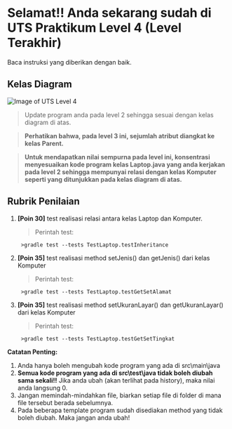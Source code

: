 # Selamat!! Anda sekarang sudah di UTS Praktikum Level 4 (Level Terakhir)
Baca instruksi yang diberikan dengan baik.


## Kelas Diagram
![Image of UTS Level 4](http://api.puro.del.ac.id/v1/file/3935b2e5636f8f3025ef292c80b9cd48)
>Update program anda pada level 2 sehingga sesuai dengan  kelas diagram di atas. 

>**Perhatikan bahwa, pada level 3 ini, sejumlah atribut diangkat ke kelas Parent.**

>**Untuk mendapatkan nilai sempurna pada level ini, konsentrasi menyesuaikan kode program kelas Laptop.java yang anda kerjakan pada level 2 sehingga mempunyai relasi dengan kelas Komputer seperti yang ditunjukkan pada kelas diagram di atas.**


## Rubrik Penilaian 
1. **[Poin 30]** test realisasi relasi antara kelas Laptop dan Komputer.
	
	
	> Perintah test: 
	
	
		>gradle test --tests TestLaptop.testInheritance

2. **[Poin 35]** test realisasi method setJenis() dan getJenis() dari kelas Komputer

	
	> Perintah test: 
	
	
		>gradle test --tests TestLaptop.testGetSetAlamat

3. **[Poin 35]** test realisasi method setUkuranLayar() dan getUkuranLayar() dari kelas Komputer

	
	> Perintah test: 
	
	
		>gradle test --tests TestLaptop.testGetSetTingkat



**Catatan Penting:**
1. Anda hanya boleh mengubah kode program yang ada di src\main\java
1. **Semua kode program yang ada di src\test\java  tidak boleh diubah sama sekali!!** Jika anda ubah (akan terlihat pada history), maka nilai anda langsung 0.
1. Jangan memindah-mindahkan file, biarkan setiap file di folder di mana file tersebut berada sebelumnya.
1. Pada beberapa template program sudah disediakan method yang tidak boleh diubah. Maka jangan anda ubah!

